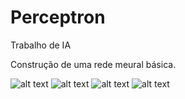 # Perceptron
Trabalho de IA

Construção de uma rede meural básica.

![alt text](https://github.com/limeiragabriel/Perceptron/tree/master/ScreenShots/01.png)
![alt text](https://github.com/limeiragabriel/Perceptron/tree/master/ScreenShots/02.png)
![alt text](https://github.com/limeiragabriel/Perceptron/tree/master/ScreenShots/03.png)
![alt text](https://github.com/limeiragabriel/Perceptron/tree/master/ScreenShots/04.png)

